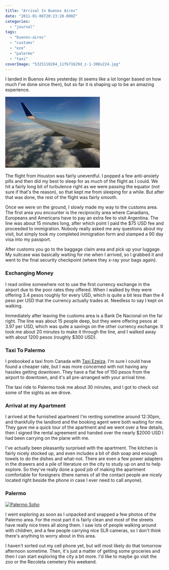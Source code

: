 ```yaml
---
title: "Arrival In Buenos Aires"
date: "2011-01-06T20:23:28.000Z"
categories: 
  - "journal"
tags: 
  - "buenos-aires"
  - "customs"
  - "eze"
  - "palermo"
  - "taxi"
coverImage: "5325110284_11fb71629d_z-1-300x224.jpg"
---
```


I landed in Buenos Aires yesterday (it seems like a lot longer based on how much I've done since then), but so far it is shaping up to be an amazing experience.

[![](images/5325110284_11fb71629d_z-1-300x224.jpg "Landing")](http://www.migratorynerd.com/wordpress/wp-content/uploads/2011/01/5325110284_11fb71629d_z-1.jpg)

The flight from Houston was fairly uneventful. I popped a few anti-anxiety pills and then did my best to sleep for as much of the flight as I could. We hit a fairly long bit of turbulence right as we were passing the equator (not sure if that's the reason), so that kept me from sleeping for a while. But after that was done, the rest of the flight was fairly smooth.

Once we were on the ground, I slowly made my way to the customs area. The first area you encounter is the reciprocity area where Canadians, Europeans and Americans have to pay an extra fee to visit Argentina. The line was about 15 minutes long, after which point I paid the $75 USD fee and proceeded to immigration. Nobody really asked me any questions about my visit, but simply took my completed immigration form and stamped a 90 day visa into my passport.

After customs you go to the baggage claim area and pick up your luggage. My suitcase was basically waiting for me when I arrived, so I grabbed it and went to the final security checkpoint (where they x-ray your bags again).

### Exchanging Money

I read online somewhere not to use the first currency exchange in the airport due to the poor rates they offered. When I walked by they were offering 3.4 pesos roughly for every USD, which is quite a bit less than the 4 peso per USD that the currency actually trades at. Needless to say I kept on walking.

Immediately after leaving the customs area is a Bank De Nacional on the far right. The line was about 15 people deep, but they were offering pesos at 3.97 per USD, which was quite a savings on the other currency exchange. It took me about 20 minutes to make it through the line, and I walked away with about 1200 pesos (roughly $300 USD).

### Taxi To Palermo

I prebooked a taxi from Canada with [Taxi Ezeiza](http://www.taxiezeiza.com.ar/en/tarifas.html). I'm sure I could have found a cheaper rate, but I was more concerned with not having any hassles getting downtown. They have a flat fee of 150 pesos from the airport to downtown, and it's all pre-arranged with your arrival time.

The taxi ride to Palermo took me about 30 minutes, and I got to check out some of the sights as we drove.

### Arrival at my Apartment

I arrived at the furnished apartment I'm renting sometime around 12:30pm, and thankfully the landlord and the booking agent were both waiting for me. They gave me a quick tour of the apartment and we went over a few details, then I signed the rental agreement and handed over the nearly $2000 USD I had been carrying on the plane with me.

I've actually been pleasantly surprised with the apartment. The kitchen is fairly nicely stocked up, and even includes a bit of dish soap and enough towels to do the dishes and what-not. There are even a few power adapters in the drawers and a pile of literature on the city to study up on and to help explore. So they've really done a good job of making the apartment comfortable for foreigners (there names of all the contact people are nicely located right beside the phone in case I ever need to call anyone).

### Palermo

[![](images/5328363000_055b056ee9_z.jpg "Palermo Soho")](http://www.migratorynerd.com/wordpress/wp-content/uploads/2011/01/5328363000_055b056ee9_z.jpg)

I went exploring as soon as I unpacked and snapped a few photos of the Palermo area. For the most part it is fairly clean and most of the streets have really nice trees all along them. I saw lots of people walking around with children, and a few people carrying nice SLR cameras, so I don't think there's anything to worry about in this area.

I haven't sorted out my cell phone yet, but will most likely do that tomorrow afternoon sometime. Then, it's just a matter of getting some groceries and then I can start exploring the city a bit more. I'd like to maybe go visit the zoo or the Recoleta cemetery this weekend.
